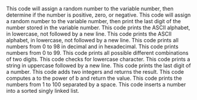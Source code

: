 This code will assign a random number to the variable number, then determine if the number is positive, zero, or negative.
This code will assign a random number to the variable number, then  print the last digit of the number stored in the variable number.
This code prints the ASCII alphabet, in lowercase, not followed by a new line.
This code prints the ASCII alphabet, in lowercase, not followed by a new line.
This code prints all numbers from 0 to 98 in decimal and in hexadecimal.
This code prints numbers from 0 to 99.
This code prints all possible different combinations of two digits.
This code checks for lowercase character.
This code prints a string in uppercase followed by a new line.
This code prints the last digit of a number.
This code adds two integers and returns the result.
This code  computes a to the power of b and return the value.
This code  prints the numbers from 1 to 100 separated by a space.
This code  inserts a number into a sorted singly linked list.
